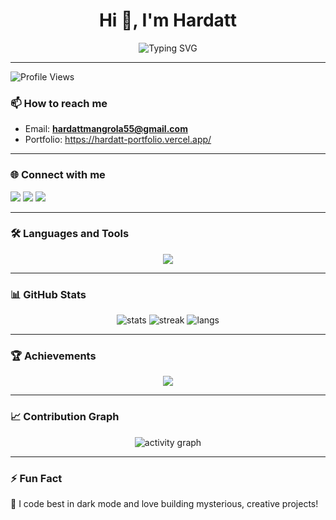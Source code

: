 <!-- Banner / Header -->
<h1 align="center">Hi 👋, I'm Hardatt</h1>
<!-- Typing Effect -->
<p align="center">
  <img src="https://readme-typing-svg.herokuapp.com?font=Fira+Code&size=22&pause=1000&color=36BCF7&width=435&lines=Full+Stack+Web+Developer;AI+%26+Machine+Learning+Explorer;Open+Source+Contributor;Always+Learning+New+Things" alt="Typing SVG" />
</p>

---
![Profile Views](https://komarev.com/ghpvc/?username=hardattmangrola&color=blue&style=flat)


### 📫 How to reach me
- Email: **hardattmangrola55@gmail.com**  
- Portfolio: https://hardatt-portfolio.vercel.app/

---

### 🌐 Connect with me
<p align="left">
  <a href="https://www.linkedin.com/in/hardattsinhmangrola/" target="_blank"><img src="https://img.shields.io/badge/LinkedIn-0077B5?style=for-the-badge&logo=linkedin&logoColor=white"/></a>
  <a href="https://x.com/wake_n_code" target="_blank"><img src="https://img.shields.io/badge/X-000000?style=for-the-badge&logo=x&logoColor=white"/></a>
  <a href="mailto:hardattmangrola55@gmail.com"><img src="https://img.shields.io/badge/Email-D14836?style=for-the-badge&logo=gmail&logoColor=white"/></a>
</p>

---

### 🛠️ Languages and Tools
<p align="center">
  <img src="https://skillicons.dev/icons?i=html,css,js,react,nodejs,express,mongodb,mysql,java,cpp,python,pytorch,sklearn,opencv,tailwind,bootstrap,git,github" />
</p>

---

### 📊 GitHub Stats
<p align="center">
  <img src="https://github-readme-stats.vercel.app/api?username=hardattmangrola&show_icons=true&theme=radical" alt="stats" />
  <img src="https://github-readme-streak-stats.herokuapp.com/?user=hardattmangrola&theme=radical" alt="streak" />
  <img src="https://github-readme-stats.vercel.app/api/top-langs/?username=hardattmangrola&layout=compact&theme=radical" alt="langs" />
</p>

---

### 🏆 Achievements
<p align="center">
  <img src="https://github-profile-trophy.vercel.app/?username=hardattmangrola&theme=discord&column=7" />
</p>

---

### 📈 Contribution Graph
<p align="center">
  <img src="https://github-readme-activity-graph.vercel.app/graph?username=hardattmangrola&theme=react-dark" alt="activity graph"/>
</p>

---

### ⚡ Fun Fact  
🦄 I code best in dark mode and love building mysterious, creative projects!
